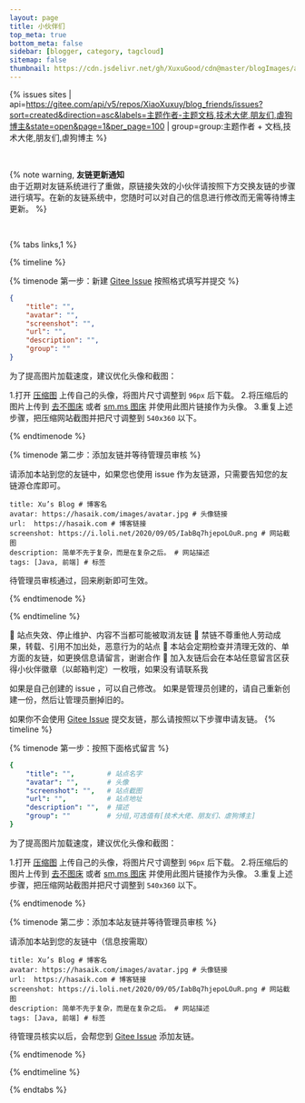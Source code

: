 ```yaml
---
layout: page
title: 小伙伴们
top_meta: true
bottom_meta: false
sidebar: [blogger, category, tagcloud]
sitemap: false
thumbnail: https://cdn.jsdelivr.net/gh/XuxuGood/cdn@master/blogImages/article-thumbnail/links-or-tools.png
---
```


{% issues sites | api=https://gitee.com/api/v5/repos/XiaoXuxuy/blog_friends/issues?sort=created&direction=asc&labels=主题作者-主题文档,技术大佬,朋友们,虐狗博主&state=open&page=1&per_page=100 | group=group:主题作者 + 文档,技术大佬,朋友们,虐狗博主 %}

<br>

{% note warning, <strong>友链更新通知</strong> <br>由于近期对友链系统进行了重做，原链接失效的小伙伴请按照下方交换友链的步骤进行填写。在新的友链系统中，您随时可以对自己的信息进行修改而无需等待博主更新。 %}

<br>

{% tabs links,1 %}

<!-- tab &nbsp;添加友链流程 @plus-circle -->

{% timeline %}

{% timenode 第一步：新建 [Gitee Issue](https://gitee.com/xuxu_fighting/blog_friends/issues) 按照格式填写并提交 %}

```json
{
    "title": "",
    "avatar": "",
    "screenshot": "",
    "url": "",
    "description": "",
    "group": ""
}
```
为了提高图片加载速度，建议优化头像和截图：

1.打开 [压缩图](https://www.yasuotu.com/) 上传自己的头像，将图片尺寸调整到 `96px` 后下载。
2.将压缩后的图片上传到 [去不图床](https://7bu.top/) 或者 [sm.ms 图床](https://sm.ms/) 并使用此图片链接作为头像。
3.重复上述步骤，把压缩网站截图并把尺寸调整到 `540x360` 以下。

{% endtimenode %}

{% timenode 第二步：添加友链并等待管理员审核 %}

请添加本站到您的友链中，如果您也使用 issue 作为友链源，只需要告知您的友链源仓库即可。
```
title: Xu’s Blog # 博客名
avatar: https://hasaik.com/images/avatar.jpg # 头像链接
url:  https://hasaik.com # 博客链接
screenshot: https://i.loli.net/2020/09/05/IabBq7hjepoLOuR.png # 网站截图
description: 简单不先于复杂，而是在复杂之后。 # 网站描述
tags: [Java, 前端] # 标签
```
待管理员审核通过，回来刷新即可生效。

{% endtimenode %}

{% endtimeline %}

<!-- endtab -->

<!-- tab &nbsp;友链申明 @bell -->

:bell: 站点失效、停止维护、内容不当都可能被取消友链
:bell: 禁链不尊重他人劳动成果，转载、引用不加出处，恶意行为的站点
:bell: 本站会定期检查并清理无效的、单方面的友链，如更换信息请留言，谢谢合作
:bell: 加入友链后会在本站任意留言区获得<span class="links-tips-friends">小伙伴</span>徽章（以邮箱判定）一枚哦，如果没有请联系我

<!-- endtab -->

<!-- tab &nbsp;更新自己的博客链接 @retweet -->

如果是自己创建的 issue ，可以自己修改。
如果是管理员创建的，请自己重新创建一份，然后让管理员删掉旧的。

<!-- endtab -->

<!-- tab &nbsp;其他方式添加友链 @anchor -->

如果你不会使用 [Gitee Issue](https://gitee.com/xuxu_fighting/blog_friends/issues) 提交友链，那么请按照以下步骤申请友链。
{% timeline %}

{% timenode 第一步：按照下面格式留言 %}

```yml
{
    "title": "",        # 站点名字
    "avatar": "",       # 头像
    "screenshot": "",   # 站点截图
    "url": "",          # 站点地址
    "description": "",  # 描述
    "group": ""         # 分组,可选值有[技术大佬、朋友们、虐狗博主]
}
```
为了提高图片加载速度，建议优化头像和截图：

1.打开 [压缩图](https://www.yasuotu.com/) 上传自己的头像，将图片尺寸调整到 `96px` 后下载。
2.将压缩后的图片上传到 [去不图床](https://7bu.top/) 或者 [sm.ms 图床](https://sm.ms/) 并使用此图片链接作为头像。
3.重复上述步骤，把压缩网站截图并把尺寸调整到 `540x360` 以下。

{% endtimenode %}

{% timenode 第二步：添加本站友链并等待管理员审核 %}

请添加本站到您的友链中（信息按需取）
```
title: Xu’s Blog # 博客名
avatar: https://hasaik.com/images/avatar.jpg # 头像链接
url:  https://hasaik.com # 博客链接
screenshot: https://i.loli.net/2020/09/05/IabBq7hjepoLOuR.png # 网站截图
description: 简单不先于复杂，而是在复杂之后。 # 网站描述
tags: [Java, 前端] # 标签
```
待管理员核实以后，会帮您到 [Gitee Issue](https://gitee.com/xuxu_fighting/blog_friends/issues) 添加友链。

{% endtimenode %}

{% endtimeline %}

<!-- endtab -->

{% endtabs %}
